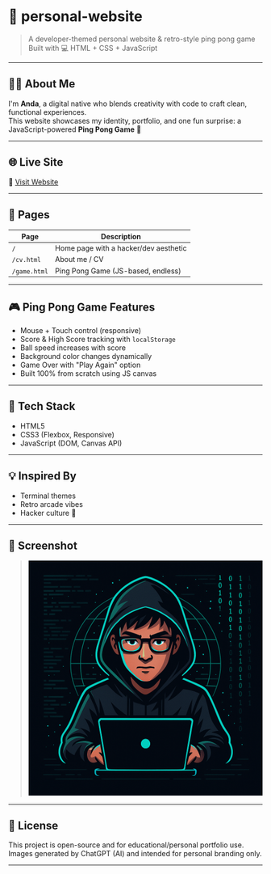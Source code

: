 # 🧠 personal-website

> A developer-themed personal website & retro-style ping pong game  
> Built with 💻 HTML + CSS + JavaScript

---

## 👨‍💻 About Me

I'm **Anda**, a digital native who blends creativity with code to craft clean, functional experiences.  
This website showcases my identity, portfolio, and one fun surprise: a JavaScript-powered **Ping Pong Game** 🏓

---

## 🌐 Live Site

🔗 [Visit Website](https://anndyyzzz.github.io/personal-website/)

---

## 📄 Pages

| Page        | Description                            |
|-------------|----------------------------------------|
| `/`         | Home page with a hacker/dev aesthetic  |
| `/cv.html`  | About me / CV                          |
| `/game.html`| Ping Pong Game (JS-based, endless)     |

---

## 🎮 Ping Pong Game Features

- Mouse + Touch control (responsive)
- Score & High Score tracking with `localStorage`
- Ball speed increases with score
- Background color changes dynamically
- Game Over with "Play Again" option
- Built 100% from scratch using JS canvas

---

## 📁 Tech Stack

- HTML5  
- CSS3 (Flexbox, Responsive)  
- JavaScript (DOM, Canvas API)

---

## 💡 Inspired By

- Terminal themes  
- Retro arcade vibes  
- Hacker culture 🧬

---

## 📸 Screenshot

> ![Screenshot](./assets/me1.png)

---

## 🧾 License

This project is open-source and for educational/personal portfolio use.  
Images generated by ChatGPT (AI) and intended for personal branding only.

---
